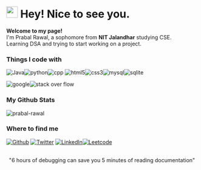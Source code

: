 <h1><img src="https://emojis.slackmojis.com/emojis/images/1531849430/4246/blob-sunglasses.gif?1531849430" width="30"/> Hey! Nice to see you.</h1>


<p><b>Welcome to my page!</b></br> I'm Prabal Rawal, a sophomore from <b>NIT Jalandhar</b> studying CSE. </br>
Learning DSA and trying to start working on a project.
</p>
<h3><b>Things I code with</b></h3>

<p>
  <img alt="Java" src="https://img.shields.io/badge/Java-ED8B00?style=for-the-badge&logo=java&logoColor=white" /><img alt="python" src="https://img.shields.io/badge/python-3670A0?style=for-the-badge&logo=python&logoColor=ffdd54" /><img alt="cpp" src="https://img.shields.io/badge/c++-%2300599C.svg?style=for-the-badge&logo=c%2B%2B&logoColor=white" />
  <img alt="html5" src="https://img.shields.io/badge/html5-%23E34F26.svg?style=for-the-badge&logo=html5&logoColor=white" /><img alt="css3" src="https://img.shields.io/badge/css3-%231572B6.svg?style=for-the-badge&logo=css3&logoColor=white" /><img alt="mysql" src="https://img.shields.io/badge/mysql-%2300f.svg?style=for-the-badge&logo=mysql&logoColor=white" /><img alt="sqlite" src="https://img.shields.io/badge/sqlite-%2307405e.svg?style=for-the-badge&logo=sqlite&logoColor=white" />

  <img alt="google" src="https://img.shields.io/badge/google-4285F4?style=for-the-badge&logo=google&logoColor=white" /><img alt="stack over flow" src="https://img.shields.io/badge/-Stackoverflow-FE7A16?style=for-the-badge&logo=stack-overflow&logoColor=white" />
</p>

<h3><b>My Github Stats</b></h3>
<p><img src="https://github-readme-stats.vercel.app/api?username=prabal-rawal&show_icons=true&theme=gotham" alt="prabal-rawal" /></p>

<h3><b>Where to find me</b></h3>
<p><a href="https://github.com/prabal-rawal" target="_blank"><img alt="Github" src="https://img.shields.io/badge/GitHub-%2312100E.svg?&style=for-the-badge&logo=Github&logoColor=white" /></a> <a href="https://twitter.com/prabal_rwl" target="_blank"><img alt="Twitter" src="https://img.shields.io/badge/twitter-%231DA1F2.svg?&style=for-the-badge&logo=twitter&logoColor=white" /></a> <a href="https://www.linkedin.com/in/prabal-rawal" target="_blank"><img alt="LinkedIn" src="https://img.shields.io/badge/linkedin-%230077B5.svg?&style=for-the-badge&logo=linkedin&logoColor=white" /></a><a href="https://leetcode.com/prabal-rawal/" target="_blank"><img alt="Leetcode" src="https://img.shields.io/badge/LeetCode-000000?style=for-the-badge&logo=LeetCode&logoColor=#d16c06" /></a>
<br></br>
</p>

<p align="center">
"6 hours of debugging can save
you 5 minutes of reading
documentation"
</p>
